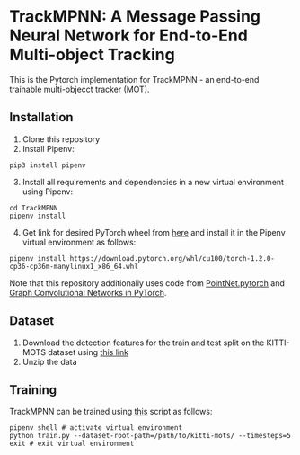 # TrackMPNN: A Message Passing Neural Network for End-to-End Multi-object Tracking

This is the Pytorch implementation for TrackMPNN - an end-to-end trainable multi-objecct tracker (MOT).

## Installation
1) Clone this repository
2) Install Pipenv:
```shell
pip3 install pipenv
```
3) Install all requirements and dependencies in a new virtual environment using Pipenv:
```shell
cd TrackMPNN
pipenv install
```
4) Get link for desired PyTorch wheel from [here](https://download.pytorch.org/whl/torch_stable.html) and install it in the Pipenv virtual environment as follows:
```shell
pipenv install https://download.pytorch.org/whl/cu100/torch-1.2.0-cp36-cp36m-manylinux1_x86_64.whl
```
Note that this repository additionally uses code from [PointNet.pytorch](https://github.com/fxia22/pointnet.pytorch) and [Graph Convolutional Networks in PyTorch](https://github.com/tkipf/pygcn).

## Dataset
1) Download the detection features for the train and test split on the KITTI-MOTS dataset using [this link](https://drive.google.com/open?id=18hypBYy0pvFPUspnmZV2t8sSuZiTm3fy)
2) Unzip the data

## Training
TrackMPNN can be trained using [this](https://github.com/arangesh/TrackMPNN/blob/master/train.py) script as follows:
```shell
pipenv shell # activate virtual environment
python train.py --dataset-root-path=/path/to/kitti-mots/ --timesteps=5
exit # exit virtual environment
```
